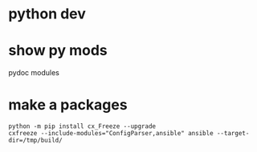 # python dev

# show py mods

pydoc modules

# make a packages

```
python -m pip install cx_Freeze --upgrade
cxfreeze --include-modules="ConfigParser,ansible" ansible --target-dir=/tmp/build/ 
```
